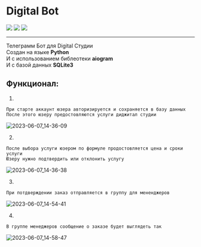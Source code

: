 Digital Bot
=====================
<div>
      <img src="https://img.shields.io/badge/Python-blue?style=for-the-badge&logo=Python&logoColor=white"/>    
      <img src="https://img.shields.io/badge/aiogram-green?style=for-the-badge&logo=aiogram&logoColor=white"/>
      <img src="https://img.shields.io/badge/telegram-blue?style=for-the-badge&logo=telegram&logoColor=white"/>
</div>

------

Телеграмм Бот для Digital Студии \
Создан на языке <b>Python</b> \
И с использованием библеотеки <b>aiogram</b> \
И с базой данных <b>SQLite3</b>


Функционал:
-----------------------------------

1.

    При старте аккаунт юзера авторизируется и сохраняется в базу данных 
    После этого юзеру предостовляются услуги диджитал студии


![2023-06-07_14-36-09](https://github.com/neprostoilya/digital_bot/assets/125191093/ae038735-6055-4d63-976f-aa8cfd93303d)

2.

    После выбора услуги юзером по формуле продостовляется цена и сроки услуги 
    Юзеру нужно подтвердить или отклонить услугу


![2023-06-07_14-36-38](https://github.com/neprostoilya/digital_bot/assets/125191093/ddf0a93b-c4b5-438b-94cd-071c480cadbb)

3.

    При потдверждении заказ отправляется в группу для мененджеров


![2023-06-07_14-54-41](https://github.com/neprostoilya/digital_bot/assets/125191093/be1d2c0d-d0bb-42c7-8755-1dc6a6d6461f)

4.

    В группе менеджеров сообщение о заказе будет выглядеть так


![2023-06-07_14-58-47](https://github.com/neprostoilya/digital_bot/assets/125191093/afb8ab99-5f62-41fe-a788-288191b35510)
